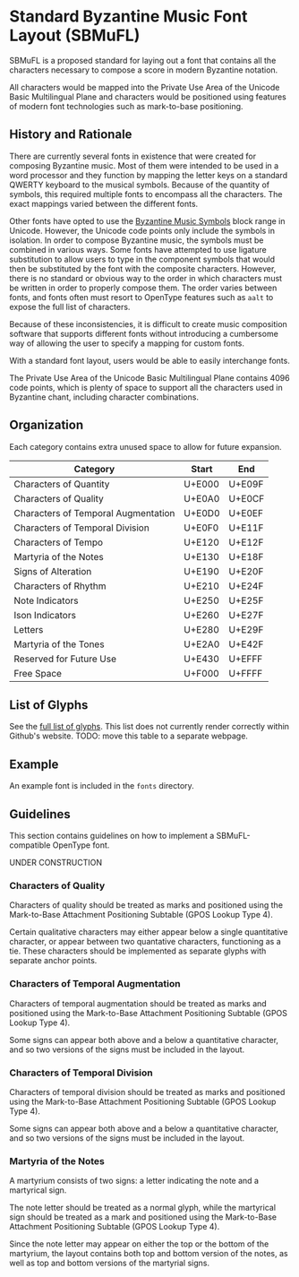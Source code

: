 # Standard Byzantine Music Font Layout (SBMuFL)

SBMuFL is a proposed standard for laying out a font that contains all the characters necessary to compose a score in modern Byzantine notation.

All characters would be mapped into the Private Use Area of the Unicode Basic Multilingual Plane and characters would be positioned using features of modern font technologies such as mark-to-base positioning.

## History and Rationale

There are currently several fonts in existence that were created for composing Byzantine music. Most of them were intended to be used in a word processor and they function by mapping the letter keys on a standard QWERTY keyboard to the musical symbols. Because of the quantity of symbols, this required multiple fonts to encompass all the characters. The exact mappings varied between the different fonts.

Other fonts have opted to use the [Byzantine Music Symbols](https://www.unicode.org/charts/PDF/U1D000.pdf) block range in Unicode. However, the Unicode code points only include the symbols in isolation. In order to compose Byzantine music, the symbols must be combined in various ways. Some fonts have attempted to use ligature substitution to allow users to type in the component symbols that would then be substituted by the font with the composite characters. However, there is no standard or obvious way to the order in which characters must be written in order to properly compose them. The order varies between fonts, and fonts often must resort to OpenType features such as `aalt` to expose the full list of characters.

Because of these inconsistencies, it is difficult to create music composition software that supports different fonts without introducing a cumbersome way of allowing the user to specify a mapping for custom fonts.

With a standard font layout, users would be able to easily interchange fonts.

The Private Use Area of the Unicode Basic Multilingual Plane contains 4096 code points, which is plenty of space to support all the characters used in Byzantine chant, including character combinations.

## Organization

Each category contains extra unused space to allow for future expansion.

| Category                            | Start  | End    |
| ----------------------------------- | ------ | ------ |
| Characters of Quantity              | U+E000 | U+E09F |
| Characters of Quality               | U+E0A0 | U+E0CF |
| Characters of Temporal Augmentation | U+E0D0 | U+E0EF |
| Characters of Temporal Division     | U+E0F0 | U+E11F |
| Characters of Tempo                 | U+E120 | U+E12F |
| Martyria of the Notes               | U+E130 | U+E18F |
| Signs of Alteration                 | U+E190 | U+E20F |
| Characters of Rhythm                | U+E210 | U+E24F |
| Note Indicators                     | U+E250 | U+E25F |
| Ison Indicators                     | U+E260 | U+E27F |
| Letters                             | U+E280 | U+E29F |
| Martyria of the Tones               | U+E2A0 | U+E42F |
| Reserved for Future Use             | U+E430 | U+EFFF |
| Free Space                          | U+F000 | U+FFFF |

## List of Glyphs

See the [full list of glyphs](./docs/glyph_table.md). This list does not currently render correctly within Github's website. TODO: move this table to a separate webpage.

## Example

An example font is included in the `fonts` directory.

## Guidelines

This section contains guidelines on how to implement a SBMuFL-compatible OpenType font.

UNDER CONSTRUCTION

### Characters of Quality

Characters of quality should be treated as marks and positioned using the Mark-to-Base Attachment Positioning Subtable (GPOS Lookup Type 4).

Certain qualitative characters may either appear below a single quantitative character, or appear between two quantative characters, functioning as a tie. These characters should be implemented as separate glyphs with separate anchor points.

### Characters of Temporal Augmentation

Characters of temporal augmentation should be treated as marks and positioned using the Mark-to-Base Attachment Positioning Subtable (GPOS Lookup Type 4).

Some signs can appear both above and a below a quantitative character, and so two versions of the signs must be included in the layout.

### Characters of Temporal Division

Characters of temporal division should be treated as marks and positioned using the Mark-to-Base Attachment Positioning Subtable (GPOS Lookup Type 4).

Some signs can appear both above and a below a quantitative character, and so two versions of the signs must be included in the layout.

### Martyria of the Notes

A martyrium consists of two signs: a letter indicating the note and a martyrical sign.

The note letter should be treated as a normal glyph, while the martyrical sign should be treated as a mark and positioned using the Mark-to-Base Attachment Positioning Subtable (GPOS Lookup Type 4).

Since the note letter may appear on either the top or the bottom of the martyrium, the layout contains both top and bottom version of the notes, as well as top and bottom versions of the martyrial signs.

